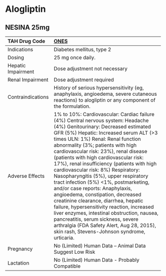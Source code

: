 # Alogliptin

## NESINA 25mg

| TAH Drug Code      | [ONES](https://www.tahsda.org.tw/drugs/hissearch.php?drug_code=ONES)                                                                                                                                                                                                                                                                                                                                                                                                                                                                                                                                                                                                                                                                                                                                                                            |
|:-------------------|:------------------------------------------------------------------------------------------------------------------------------------------------------------------------------------------------------------------------------------------------------------------------------------------------------------------------------------------------------------------------------------------------------------------------------------------------------------------------------------------------------------------------------------------------------------------------------------------------------------------------------------------------------------------------------------------------------------------------------------------------------------------------------------------------------------------------------------------------|
| Indications        | Diabetes mellitus, type 2                                                                                                                                                                                                                                                                                                                                                                                                                                                                                                                                                                                                                                                                                                                                                                                                                       |
| Dosing             | 25 mg once daily.                                                                                                                                                                                                                                                                                                                                                                                                                                                                                                                                                                                                                                                                                                                                                                                                                               |
| Hepatic Impairment | Dose adjustment not necessary                                                                                                                                                                                                                                                                                                                                                                                                                                                                                                                                                                                                                                                                                                                                                                                                                   |
| Renal Impairment   | Dose adjustment required                                                                                                                                                                                                                                                                                                                                                                                                                                                                                                                                                                                                                                                                                                                                                                                                                        |
| Contraindications  | History of serious hypersensitivity (eg, anaphylaxis, angioedema, severe cutaneous reactions) to alogliptin or any component of the formulation.                                                                                                                                                                                                                                                                                                                                                                                                                                                                                                                                                                                                                                                                                                |
| Adverse Effects    | 1% to 10%: Cardiovascular: Cardiac failure (4%) Central nervous system: Headache (4%) Genitourinary: Decreased estimated GFR (5%) Hepatic: Increased serum ALT (>3 times ULN: 1%) Renal: Renal function abnormality (3%; patients with high cardiovascular risk: 23%), renal disease (patients with high cardiovascular risk: 17%), renal insufficiency (patients with high cardiovascular risk: 8%) Respiratory: Nasopharyngitis (5%), upper respiratory tract infection (5%) <1%, postmarketing, and/or case reports: Anaphylaxis, angioedema, constipation, decreased creatinine clearance, diarrhea, hepatic failure, hypersensitivity reaction, increased liver enzymes, intestinal obstruction, nausea, pancreatitis, serum sickness, severe arthralgia (FDA Safety Alert, Aug 28, 2015), skin rash, Stevens-Johnson syndrome, urticaria. |
| Pregnancy          | No (Limited) Human Data – Animal Data Suggest Low Risk                                                                                                                                                                                                                                                                                                                                                                                                                                                                                                                                                                                                                                                                                                                                                                                          |
| Lactation          | No (Limited) Human Data - Probably Compatible                                                                                                                                                                                                                                                                                                                                                                                                                                                                                                                                                                                                                                                                                                                                                                                                   |

